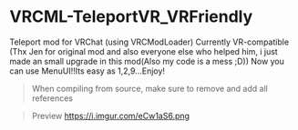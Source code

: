 # VRCML-TeleportVR_VRFriendly
Teleport mod for VRChat (using VRCModLoader) Currently VR-compatible (Thx Jen for original mod and also everyone else who helped him, i just made an small upgrade in this mod(Also my code is a mess ;D))
Now you can use MenuUI!!Its easy as 1,2,9...Enjoy!
> When compiling from source, make sure to remove and add all references

>Preview https://i.imgur.com/eCw1aS6.png
